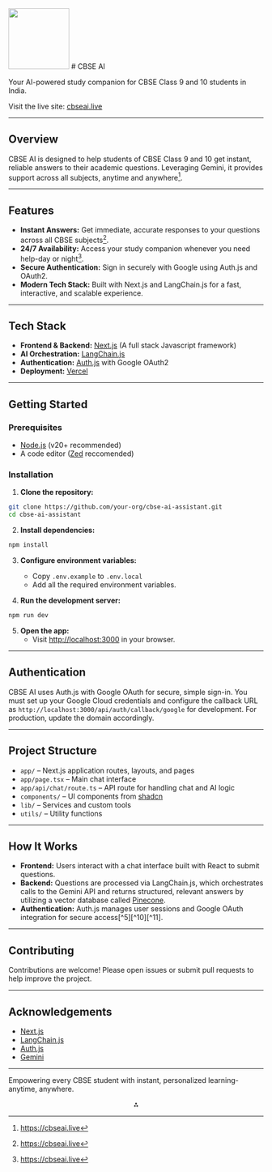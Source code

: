 <img src="https://cbseai.live/icon.png" class="logo" width="120"/>
# CBSE AI

Your AI-powered study companion for CBSE Class 9 and 10 students in India.

Visit the live site: [cbseai.live](https://cbseai.live)

---

## Overview

CBSE AI is designed to help students of CBSE Class 9 and 10 get instant, reliable answers to their academic questions. Leveraging Gemini, it provides support across all subjects, anytime and anywhere[^1].

---

## Features

- **Instant Answers:** Get immediate, accurate responses to your questions across all CBSE subjects[^1].
- **24/7 Availability:** Access your study companion whenever you need help-day or night[^1].
- **Secure Authentication:** Sign in securely with Google using Auth.js and OAuth2.
- **Modern Tech Stack:** Built with Next.js and LangChain.js for a fast, interactive, and scalable experience.

---

## Tech Stack

- **Frontend \& Backend:** [Next.js](https://nextjs.org/) (A full stack Javascript framework)
- **AI Orchestration:** [LangChain.js](https://js.langchain.com/)
- **Authentication:** [Auth.js](https://authjs.dev/) with Google OAuth2
- **Deployment:** [Vercel](https://vercel.com/)

---

## Getting Started

### Prerequisites

- [Node.js](https://nodejs.org/en/download) (v20+ recommended)
- A code editor ([Zed](https://zed.dev) reccomended)

### Installation

1. **Clone the repository:**

```bash
git clone https://github.com/your-org/cbse-ai-assistant.git
cd cbse-ai-assistant
```

2. **Install dependencies:**

```bash
npm install
```

3. **Configure environment variables:**
    - Copy `.env.example` to `.env.local`
    - Add all the required environment variables.

4. **Run the development server:**

```bash
npm run dev
```

5. **Open the app:**
    - Visit [http://localhost:3000](http://localhost:3000) in your browser.

---

## Authentication

CBSE AI uses Auth.js with Google OAuth for secure, simple sign-in. You must set up your Google Cloud credentials and configure the callback URL as `http://localhost:3000/api/auth/callback/google` for development. For production, update the domain accordingly.

---

## Project Structure

- `app/` – Next.js application routes, layouts, and pages
- `app/page.tsx` – Main chat interface
- `app/api/chat/route.ts` – API route for handling chat and AI logic
- `components/` – UI components from [shadcn](https://ui.shadcn.com/)
- `lib/` – Services and custom tools
- `utils/` – Utility functions

---

## How It Works

- **Frontend:** Users interact with a chat interface built with React to submit questions.
- **Backend:** Questions are processed via LangChain.js, which orchestrates calls to the Gemini API and returns structured, relevant answers by utilizing a vector database called [Pinecone](https://pinecone.io).
- **Authentication:** Auth.js manages user sessions and Google OAuth integration for secure access[^5][^10][^11].

---

## Contributing

Contributions are welcome! Please open issues or submit pull requests to help improve the project.

---
## Acknowledgements

- [Next.js](https://nextjs.org/)
- [LangChain.js](https://js.langchain.com/)
- [Auth.js](https://authjs.dev/)
- [Gemini](https://gemini.google.com/)

---

Empowering every CBSE student with instant, personalized learning-anytime, anywhere.

<div style="text-align: center">⁂</div>

[^1]: https://cbseai.live
